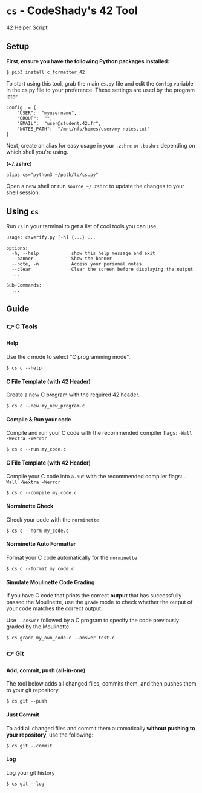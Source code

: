 # `cs` - CodeShady's 42 Tool
42 Helper Script!

## Setup

**First, ensure you have the following Python packages installed:**
```
$ pip3 install c_formatter_42
```

To start using this tool, grab the main `cs.py` file and edit the `Config` variable in the cs.py file to your preference. These settings are used by the program later.

```
Config  = {
    "USER":  "myusername",
    "GROUP":  "",
    "EMAIL":  "user@student.42.fr",
    "NOTES_PATH":  "/mnt/nfs/homes/user/my-notes.txt"
}
```

Next, create an alias for easy usage in your `.zshrc` or `.bashrc` depending on which shell you're using.

**(~/.zshrc)**
```
alias cs="python3 ~/path/to/cs.py"
```
Open a new shell or run `source ~/.zshrc` to update the changes to your shell session.

## Using `cs`
Run `cs` in your terminal to get a list of cool tools you can use.
```
usage: csverify.py [-h] {...} ...

options:
  -h, --help            show this help message and exit
  --banner              Show the banner
  --note, -n            Access your personal notes
  --clear               Clear the screen before displaying the output
  ...

Sub-Commands:
  ...
```

## Guide

### 👉 C Tools

#### Help
Use the `c` mode to select "C programming mode".
```
$ cs c --help
```
#### C File Template (with 42 Header)
Create a new C program with the required 42 header.
```
$ cs c --new my_new_program.c
```
#### Compile & Run your code
Compile and run your C code with the recommended compiler flags: `-Wall -Wextra -Werror`
```
$ cs c --run my_code.c
```
#### C File Template (with 42 Header)
Compile your C code into `a.out` with the recommended compiler flags: `-Wall -Wextra -Werror`
```
$ cs c --compile my_code.c
```
#### Norminette Check
Check your code with the `norminette`
```
$ cs c --norm my_code.c
```
#### Norminette Auto Formatter
Format your C code automatically for the `norminette`
```
$ cs c --format my_code.c
```
#### Simulate Moulinette Code Grading 
If you have C code that prints the correct **output** that has successfully passed the Moulinette, use the `grade` mode to check whether the output of your code matches the correct output.

Use `--answer` followed by a C program to specify the code previously graded by the Moulinette.
```
$ cs grade my_own_code.c --answer test.c
```

### 👉 Git
#### Add, commit, push (all-in-one)
The tool below adds all changed files, commits them, and then pushes them to your git repository.
```
$ cs git --push
```
#### Just Commit
To add all changed files and commit them automatically **without pushing to your repository**, use the following:
```
$ cs git --commit
```
#### Log
Log your git history
```
$ cs git --log
```
